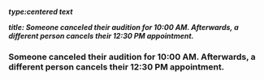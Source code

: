 _**type:centered text**_

_**title: Someone canceled their audition for 10:00 AM. Afterwards, a different person cancels their 12:30 PM appointment.**_

### Someone canceled their audition for 10:00 AM. Afterwards, a different person cancels their 12:30 PM appointment.